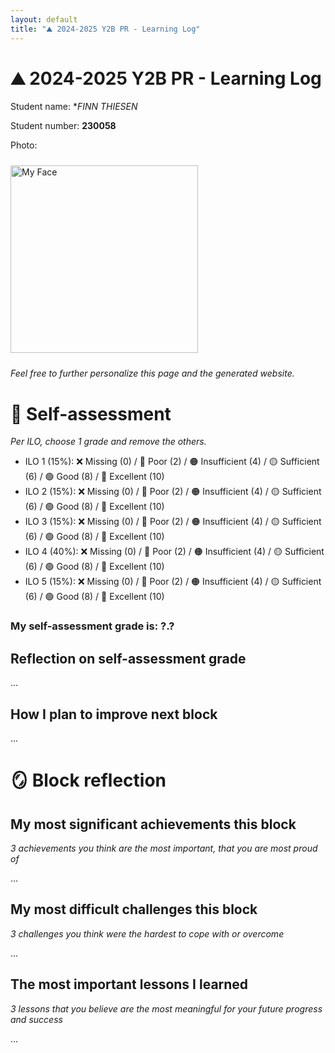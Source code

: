 ```yaml
---
layout: default
title: "⛰️ 2024-2025 Y2B PR - Learning Log"
---
```


# ⛰️ 2024-2025 Y2B PR - Learning Log

Student name: **FINN THIESEN*

Student number: **230058**

Photo:    

<img src="../assets/media/face.png" alt="My Face" width="300" style="margin: 10px 20px 10px 0;">

*Feel free to further personalize this page and the generated website.*

# 🏅 Self-assessment

*Per ILO, choose 1 grade and remove the others.*

- ILO 1 (15%): ❌ Missing (0) / 🔴 Poor (2) / 🟠 Insufficient (4) / 🟡 Sufficient (6) / 🟢 Good (8) / 🔵 Excellent (10) 
- ILO 2 (15%): ❌ Missing (0) / 🔴 Poor (2) / 🟠 Insufficient (4) / 🟡 Sufficient (6) / 🟢 Good (8) / 🔵 Excellent (10)
- ILO 3 (15%): ❌ Missing (0) / 🔴 Poor (2) / 🟠 Insufficient (4) / 🟡 Sufficient (6) / 🟢 Good (8) / 🔵 Excellent (10)
- ILO 4 (40%): ❌ Missing (0) / 🔴 Poor (2) / 🟠 Insufficient (4) / 🟡 Sufficient (6) / 🟢 Good (8) / 🔵 Excellent (10)
- ILO 5 (15%): ❌ Missing (0) / 🔴 Poor (2) / 🟠 Insufficient (4) / 🟡 Sufficient (6) / 🟢 Good (8) / 🔵 Excellent (10)

### My self-assessment grade is: ?.?

## Reflection on self-assessment grade

...

## How I plan to improve next block

...

# 🪞 Block reflection

## My most significant achievements this block

*3 achievements you think are the most important, that you are most proud of*

...

## My most difficult challenges this block

*3 challenges you think were the hardest to cope with or overcome*

...

## The most important lessons I learned

*3 lessons that you believe are the most meaningful for your future progress and success*

...
